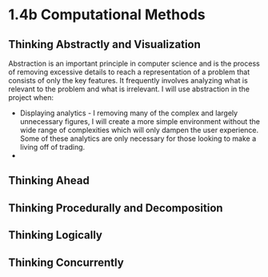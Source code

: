 # 1.4b Computational Methods

## Thinking Abstractly and Visualization

Abstraction is an important principle in computer science and is the process of removing excessive details to reach a representation of a problem that consists of only the key features. It frequently involves analyzing what is relevant to the problem and what is irrelevant. I will use abstraction in the project when:

* Displaying analytics - I removing many of the complex and largely unnecessary figures, I will create a more simple environment without the wide range of complexities which will only dampen the user experience. Some of these analytics are only necessary for those looking to make a living off of trading.
*

## Thinking Ahead

## Thinking Procedurally and Decomposition

## Thinking Logically

## Thinking Concurrently
